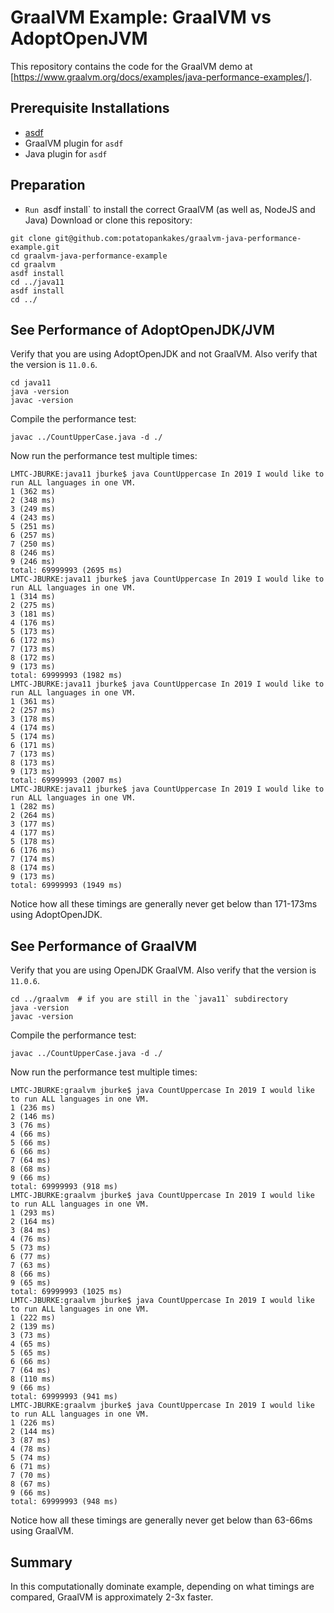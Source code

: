 # GraalVM Example: GraalVM vs AdoptOpenJVM

This repository contains the code for the GraalVM demo at [https://www.graalvm.org/docs/examples/java-performance-examples/].

## Prerequisite Installations
* [asdf](https://github.com/asdf-vm)
* GraalVM plugin for `asdf`
* Java plugin for `asdf`

## Preparation

* `Run `asdf install` to install the correct GraalVM (as well as, NodeJS and Java)
Download or clone this repository:
```
git clone git@github.com:potatopankakes/graalvm-java-performance-example.git
cd graalvm-java-performance-example
cd graalvm
asdf install
cd ../java11
asdf install
cd ../
```

## See Performance of AdoptOpenJDK/JVM

Verify that you are using AdoptOpenJDK and not GraalVM.  Also verify that the version is `11.0.6`.
```
cd java11
java -version
javac -version
```

Compile the performance test:
```
javac ../CountUpperCase.java -d ./
```

Now run the performance test multiple times:
```
LMTC-JBURKE:java11 jburke$ java CountUppercase In 2019 I would like to run ALL languages in one VM.
1 (362 ms)
2 (348 ms)
3 (249 ms)
4 (243 ms)
5 (251 ms)
6 (257 ms)
7 (250 ms)
8 (246 ms)
9 (246 ms)
total: 69999993 (2695 ms)
LMTC-JBURKE:java11 jburke$ java CountUppercase In 2019 I would like to run ALL languages in one VM.
1 (314 ms)
2 (275 ms)
3 (181 ms)
4 (176 ms)
5 (173 ms)
6 (172 ms)
7 (173 ms)
8 (172 ms)
9 (173 ms)
total: 69999993 (1982 ms)
LMTC-JBURKE:java11 jburke$ java CountUppercase In 2019 I would like to run ALL languages in one VM.
1 (361 ms)
2 (257 ms)
3 (178 ms)
4 (174 ms)
5 (174 ms)
6 (171 ms)
7 (173 ms)
8 (173 ms)
9 (173 ms)
total: 69999993 (2007 ms)
LMTC-JBURKE:java11 jburke$ java CountUppercase In 2019 I would like to run ALL languages in one VM.
1 (282 ms)
2 (264 ms)
3 (177 ms)
4 (177 ms)
5 (178 ms)
6 (176 ms)
7 (174 ms)
8 (174 ms)
9 (173 ms)
total: 69999993 (1949 ms)
```

Notice how all these timings are generally never get below than 171-173ms using AdoptOpenJDK.


## See Performance of GraalVM

Verify that you are using OpenJDK GraalVM.  Also verify that the version is `11.0.6`.
```
cd ../graalvm  # if you are still in the `java11` subdirectory
java -version
javac -version
```

Compile the performance test:
```
javac ../CountUpperCase.java -d ./
```

Now run the performance test multiple times:
```
LMTC-JBURKE:graalvm jburke$ java CountUppercase In 2019 I would like to run ALL languages in one VM.
1 (236 ms)
2 (146 ms)
3 (76 ms)
4 (66 ms)
5 (66 ms)
6 (66 ms)
7 (64 ms)
8 (68 ms)
9 (66 ms)
total: 69999993 (918 ms)
LMTC-JBURKE:graalvm jburke$ java CountUppercase In 2019 I would like to run ALL languages in one VM.
1 (293 ms)
2 (164 ms)
3 (84 ms)
4 (76 ms)
5 (73 ms)
6 (77 ms)
7 (63 ms)
8 (66 ms)
9 (65 ms)
total: 69999993 (1025 ms)
LMTC-JBURKE:graalvm jburke$ java CountUppercase In 2019 I would like to run ALL languages in one VM.
1 (222 ms)
2 (139 ms)
3 (73 ms)
4 (65 ms)
5 (65 ms)
6 (66 ms)
7 (64 ms)
8 (110 ms)
9 (66 ms)
total: 69999993 (941 ms)
LMTC-JBURKE:graalvm jburke$ java CountUppercase In 2019 I would like to run ALL languages in one VM.
1 (226 ms)
2 (144 ms)
3 (87 ms)
4 (78 ms)
5 (74 ms)
6 (71 ms)
7 (70 ms)
8 (67 ms)
9 (66 ms)
total: 69999993 (948 ms)
```

Notice how all these timings are generally never get below than 63-66ms using GraalVM.

## Summary

In this computationally dominate example, depending on what timings are compared, GraalVM is approximately 2-3x faster.
